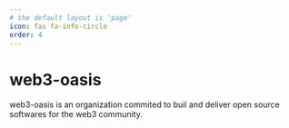 ```yaml
---
# the default layout is 'page'
icon: fas fa-info-circle
order: 4
---
```


# web3-oasis

web3-oasis is an organization commited to buil and deliver open source softwares for the web3 community.